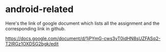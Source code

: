 # android-related
Here's the link of google document which lists all the assignment and the corresponding link in github.

https://docs.google.com/document/d/1jPYmG-cws3vT0idHN8sUZFASq2-T2IRGz1OXDSG2bgk/edit
